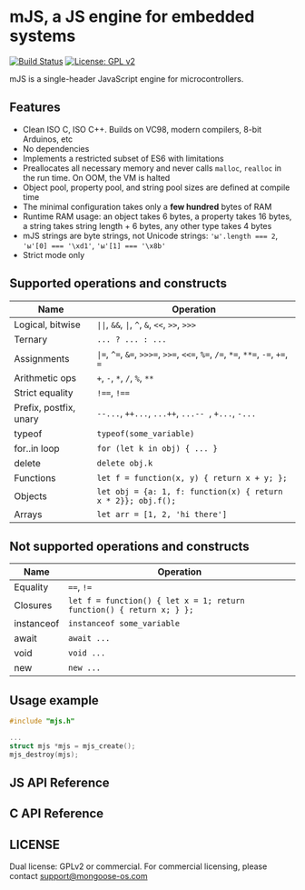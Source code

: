 # mJS, a JS engine for embedded systems

[![Build Status](https://travis-ci.org/cpq/mjs3.svg?branch=master)](https://travis-ci.org/cpq/mjs3)
[![License: GPL v2](https://img.shields.io/badge/License-GPL%20v2-blue.svg)](https://www.gnu.org/licenses/old-licenses/gpl-2.0.en.html)


mJS is a single-header JavaScript engine for microcontrollers.

## Features

- Clean ISO C, ISO C++. Builds on VC98, modern compilers, 8-bit Arduinos, etc
- No dependencies
- Implements a restricted subset of ES6 with limitations
- Preallocates all necessary memory and never calls `malloc`, `realloc` in
  the run time. On OOM, the VM is halted
- Object pool, property pool, and string pool sizes are defined at compile time
- The minimal configuration takes only a **few hundred** bytes of RAM
- Runtime RAM usage: an object takes 6 bytes, a property takes 16 bytes,
  a string takes string length + 6 bytes, any other type takes 4 bytes
- mJS strings are byte strings, not Unicode strings: `'ы'.length === 2`,
 `'ы'[0] === '\xd1'`, `'ы'[1] === '\x8b'`
- Strict mode only

## Supported operations and constructs

| Name              |  Operation                                |
| ----------------- | ----------------------------------------- |
| Logical, bitwise  | `\|\|`, `&&`, `\|`, `^`, `&`, `<<`, `>>`, `>>>`   |
| Ternary           | `... ? ... : ...`                         |
| Assignments       | `\|=`, `^=`, `&=`, `>>>=`, `>>=`, `<<=`, `%=`, `/=`, `*=`, `**=`, `-=`, `+=`, `=`  |
| Arithmetic ops    | `+`, `-`, `*`, `/`, `%`, `**`             |
| Strict equality   | `!==`, `!==`                              |
| Prefix, postfix, unary   | `--...`, `++...`, `...++`, `...-- `, `+...`, `-...` |
| typeof            | `typeof(some_variable)`                   |
| for..in loop      | `for (let k in obj) { ... }`              |
| delete            | `delete obj.k`                            |
| Functions         | `let f = function(x, y) { return x + y; }; ` |
| Objects           | `let obj = {a: 1, f: function(x) { return x * 2}}; obj.f();` |
| Arrays            | `let arr = [1, 2, 'hi there']` |

## Not supported operations and constructs

| Name              |  Operation                                |
| ----------------- | ----------------------------------------- |
| Equality          | `==`, `!=`                                |
| Closures          | `let f = function() { let x = 1; return function() { return x; } };`  |
| instanceof        | `instanceof some_variable` |
| await             | `await ...` |
| void              | `void ...` |
| new               | `new ...` |

## Usage example

```c
#include "mjs.h"

...
struct mjs *mjs = mjs_create();
mjs_destroy(mjs);
```

## JS API Reference

## C API Reference

## LICENSE

Dual license: GPLv2 or commercial. For commercial
licensing, please contact support@mongoose-os.com
